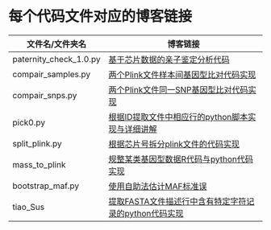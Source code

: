 # 每个代码文件对应的博客链接

| 文件名/文件夹名        | 博客链接                                                     |
| ---------------------- | ------------------------------------------------------------ |
| paternity_check_1.0.py | [基于芯片数据的亲子鉴定分析代码](https://vincere.fun/posts/42752926/) |
| compair_samples.py     | [两个Plink文件样本间基因型比对代码实现](https://vincere.fun/posts/fa9e0b0e/) |
| compair_snps.py        | [两个Plink文件同一SNP基因型比对代码实现](https://vincere.fun/posts/6897c9bb/) |
| pick0.py               | [根据ID提取文件中相应行的python脚本实现与详细讲解](https://vincere.fun/posts/a3902eec/) |
| split_plink.py         | [根据芯片号拆分plink文件的代码实现](https://vincere.fun/posts/506fc784/) |
| mass_to_plink          | [规整某类基因型数据R代码与python代码实现](https://vincere.fun/posts/2c9b1be7/) |
| bootstrap_maf.py       | [使用自助法估计MAF标准误](https://vincere.fun/posts/c3c06dcb/) |
| tiao_Sus               | [提取FASTA文件描述行中含有特定字符记录的python代码实现](https://vincere.fun/posts/a96c56b8/) |

